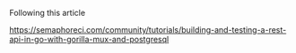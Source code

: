 Following this article

https://semaphoreci.com/community/tutorials/building-and-testing-a-rest-api-in-go-with-gorilla-mux-and-postgresql
